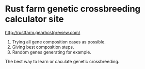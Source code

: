 # Rust farm genetic crossbreeding calculator site

http://rustfarm.gearhostpreview.com/

1. Trying all gene composition cases as possible.
2. Giving best composition steps.
3. Random genes generating for example.

The best way to learn or caculate genetic crossbreeding.
